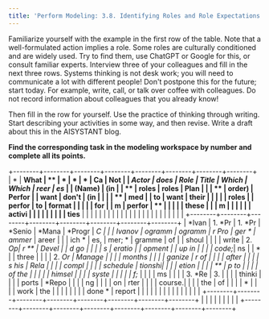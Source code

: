 ```yaml
---
title: 'Perform Modeling: 3.8. Identifying Roles and Role Expectations'
---
```


Familiarize yourself with the example in the first row of the table. Note that a well-formulated action implies a role. Some roles are culturally conditioned and are widely used. Try to find them, use ChatGPT or Google for this, or consult familiar experts. Interview three of your colleagues and fill in the next three rows. Systems thinking is not desk work; you will need to communicate a lot with different people! Don't postpone this for the future; start today. For example, write, call, or talk over coffee with colleagues. Do not record information about colleagues that you already know!

Then fill in the row for yourself. Use the practice of thinking through writing. Start describing your activities in some way, and then revise. Write a draft about this in the AISYSTANT blog.

**Find the corresponding task in the modeling workspace by number and complete all its points.**

+--------+--------+--------+--------+--------+--------+--------+--------+
| *      | **What | **     | *      | *      | *      | **Ca   | **Not  |
| *Actor | does   | Role   | *Title | *Which | *Which | reer** | es**   |
| (Name) | (in    |        | **     | roles  | roles  | Plan   |        |
| **     | order) | Perfor |        | want   | don't  | (in    |        |
|        | **     | med    |        | to     | want   | their  |        |
|        |        | roles  |        | perfor | to     | format |        |
|        |        | for    |        | m**    | perfor | **     |        |
|        |        | these  |        |        | m**    |        |        |
|        |        | activi |        |        |        |        |        |
|        |        | ties** |        |        |        |        |        |
|        |        |        |        |        |        |        |        |
|        |        |        |        |        |        |        |        |
+--------+--------+--------+--------+--------+--------+--------+--------+
| *Ivan  | 1. *Pr | 1. *Pr | *Senio | *Mana  | *Progr | *C     |        |
| Ivanov | ogramm | ogramm | r Pro  | ger *  | ammer* | areer  |        |
| ich *  | es,    | mer; * | gramme | of     |        | shoul  |        |
|        |  write | 2.  *Op| r **   | Devel  |        | d go   |        |
|        |  s     | eratio |        | opment |        | up in  |        |
|        |  code;*| ns     |        | *      |        | three  |        |
|        | 2. *Or | Manage |        |        |        | months |        |
|        | ganize | r of   |        |        |        | after  |        |
|        | s his  | Rela   |        |        |        | compl  |        |
|        |  schedule | tionshi|     |        |        | etion  |        |
|        |  **    | p to   |        |        |        | of the |        |
|        |        | himsel |        |        |        | syste  |        |
|        |        | f;*    |        |        |        | ms     |        |
|        | 3. *Re | 3.     |        |        |        | thinki |        |
|        | ports  | *Repo  |        |        |        | ng     |        |
|        | on     | rter   |        |        |        | course.|        |
|        | the    | of     |        |        |        | *      |        |
|        | work   | the    |        |        |        |        |        |
|        | done * | report |        |        |        |        |        |
|        |        |        |        |        |        |        |        |
+--------+--------+--------+--------+--------+--------+--------+--------+
|        |        |        |        |        |        |        |        |
+--------+--------+--------+--------+--------+--------+--------+--------+